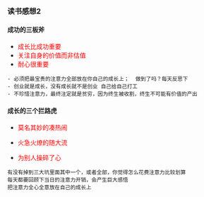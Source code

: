 ### 读书感想2

#### 成功的三板斧

- <font color="red">成长比成功重要</font>
- <font color="red">关注自身的价值而非估值</font>
- <font color="red">耐心很重要</font>

```
- 必须把最宝贵的注意力全部放在你自己的成长上；  做到了吗？每天反思下
- 创业就是成长，没有成长就不是创业 自己给自己打工
- 不珍惜注意力，最终注定就是贫穷，因为终生被收割，终生不可能有价值的产出
```

#### 成长的三个拦路虎

- <font color="red">莫名其妙的凑热闹</font>

- <font color="red">火急火燎的随大流</font>
- <font color="red">为别人操碎了心</font>

```
有没有掉到三大坑里面其中一个，或者全部，你觉得怎么花费注意力比较划算
每天都要回顾下当日的注意力开销，会产生巨大感悟
把注意力全心全意放在自己的成长上
```

